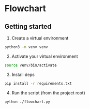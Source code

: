 # Flowchart

## Getting started

1. Create a virtual environment
```zsh
python3 -m venv venv
```

2. Activate your virtual environment
```zsh
source venv/bin/activate
```

3. Install deps
```zsh
pip install -r requirements.txt
```

4. Run the script (from the project root)
```zsh
python ./flowchart.py
```

